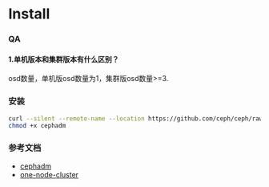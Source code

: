 Install
=

### QA
#### 1.单机版本和集群版本有什么区别？
osd数量，单机版osd数量为1，集群版osd数量>=3.

### 安装
```bash 
curl --silent --remote-name --location https://github.com/ceph/ceph/raw/quincy/src/cephadm/cephadm
chmod +x cephadm
```

### 参考文档
- [cephadm](https://docs.ceph.com/en/quincy/cephadm/#cephadm)
- [one-node-cluster](https://docs.ceph.com/en/quincy/rados/troubleshooting/troubleshooting-pg/#one-node-cluster)
